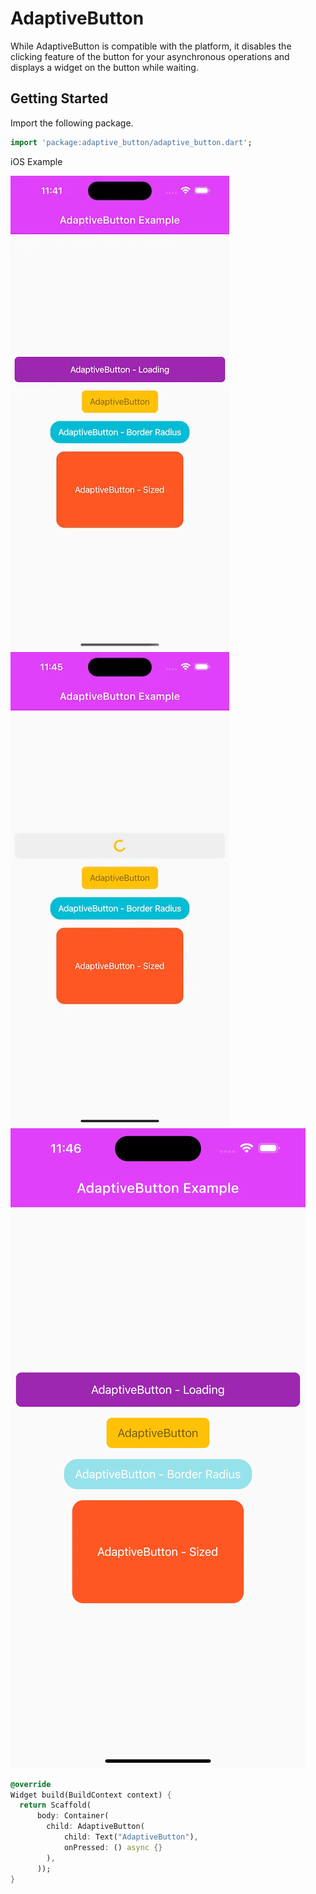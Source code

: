 # AdaptiveButton

While AdaptiveButton is compatible with the platform, it disables the clicking feature of the button
for your asynchronous operations and displays a widget on the button while waiting.

## Getting Started

Import the following package.

```dart
import 'package:adaptive_button/adaptive_button.dart';
```

iOS Example

![](https://github.com/eotacioglu/adaptive_button/raw/main/example/lib/assets/adaptiveButton.webp) ![](https://github.com/eotacioglu/adaptive_button/raw/main/example/lib/assets/adaptiveLoading.webp) ![](https://github.com/eotacioglu/adaptive_button/raw/main/example/lib/assets/clicked.webp)

```dart
@override
Widget build(BuildContext context) {
  return Scaffold(
      body: Container(
        child: AdaptiveButton(
            child: Text("AdaptiveButton"),
            onPressed: () async {}
        ),
      ));
}
```